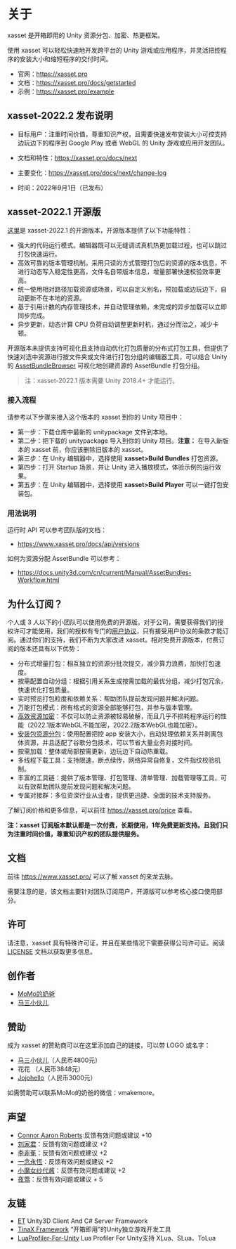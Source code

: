 # 关于

xasset 是开箱即用的 Unity 资源分包、加密、热更框架。

使用 xasset 可以轻松快速地开发跨平台的 Unity 游戏或应用程序，并灵活把控程序的安装大小和缩短程序的交付时间。

- 官网：https://xasset.pro
- 文档：https://xasset.pro/docs/getstarted
- 示例：https://xasset.pro/example

## xasset-2022.2 发布说明

- 目标用户：注重时间价值，尊重知识产权，且需要快速发布安装大小可控支持边玩边下的程序到 Google Play 或者 WebGL 的 Unity 游戏或应用开发团队。

- 文档和特性：https://xasset.pro/docs/next
- 主要变化：https://xasset.pro/docs/next/change-log
- 时间：2022年9月1日（已发布）

## xasset-2022.1 开源版

[这里](https://github.com/xasset/xasset)是 xasset-2022.1 的开源版本，开源版本提供了以下功能特性：

- 强大的代码运行模式。编辑器既可以无缝调试真机热更加载过程，也可以跳过打包快速运行。
- 高效可靠的版本管理机制。采用只读的方式管理打包后的资源的版本信息，不进行动态写入稳定性更高，文件名自带版本信息，增量部署快速校验效率更高。
- 统一使用相对路径加载资源或场景，可以自定义别名，预加载或边玩边下，自动更新不在本地的资源。
- 基于引用计数的内存管理技术，并自动管理依赖，未完成的异步加载可以立即同步完成。
- 异步更新，动态计算 CPU 负荷自动调整更新时机，通过分而治之，减少卡顿。

开源版本未提供支持可视化且支持自动优化打包质量的分布式打包工具，但提供了快速对选中资源进行按文件夹或文件进行打包分组的编辑器工具，可以结合 Unity 的 [AssetBundleBrowser](https://github.com/Unity-Technologies/AssetBundles-Browser) 可视化地创建资源的 AssetBundle 打包分组。

> 注：xasset-2022.1 版本需要 Unity 2018.4+ 才能运行。

### 接入流程

请参考以下步骤来接入这个版本的 xasset 到你的 Unity 项目中：

- 第一步：下载仓库中最新的 unitypackage 文件到本地。
- 第二步：把下载的 unitypackage 导入到你的 Unity 项目。**注意：** 在导入新版本的 xasset 前，你应该删除旧版本的 xasset。
- 第三步：在 Unity 编辑器中，选择使用 **xasset>Build Bundles** 打包资源。
- 第四步：打开 Startup 场景，并让 Unity 进入播放模式，体验示例的运行效果。
- 第五步：在 Unity 编辑器中，选择使用 **xasset>Build Player** 可以一键打包安装包。

### 用法说明

运行时 API 可以参考团队版的文档：

- https://www.xasset.pro/docs/api/versions

如何为资源分配 AssetBundle 可以参考：

- https://docs.unity3d.com/cn/current/Manual/AssetBundles-Workflow.html

## 为什么订阅？

个人或 3 人以下的小团队可以使用免费的开源版。对于公司，需要获得我们的授权许可才能使用，我们的授权有专门的[用户协议](https://www.xasset.pro/license)，只有接受用户协议的条款才能订阅。通过你们的支持，我们不断为大家改进 xasset。相对免费开源版本，付费订阅的版本还具有以下优势：

- 分布式增量打包：相互独立的资源分批次提交，减少算力浪费，加快打包速度。
- 按需配置自动分组：根据引用关系生成按需加载的最优分组，减少打包冗余，快速优化打包质量。
- 实时预览打包粒度和依赖关系：帮助团队提前发现问题并解决问题。
- 万能打包模式：所有格式的资源全部能够打包，并参与版本管理。
- [高效资源加密](https://www.xasset.pro/docs/encryption)：不仅可以防止资源被轻易破解，而且几乎不损耗程序运行的性能（2022.1版本WebGL不能加密，2022.2版本WebGL也能加密）。
- [安装包资源分包](https://www.xasset.pro/docs/splitbuild)：使用配置把控 app 安装大小，自动处理依赖关系并剥离包体资源，并且适配了谷歌分包技术，可以节省大量业务对接时间。
- 按需加载：整体或局部按需更新，边玩边下自动热重载。
- 多线程下载工具：支持限速，断点续传，网络异常自修复，文件指纹校验机制。
- 丰富的工具链：提供了版本管理、打包管理、清单管理、加载管理等工具，可以有效帮助团队提前发现问题和解决问题。
- 专属对接群：多位资深行业从业者，提供更迅捷、全面的技术支持服务。 

了解订阅价格和更多信息，可以前往 https://xasset.pro/price 查看。

**注：xasset 订阅版本默认都是一次付费，长期使用，1年免费更新支持。且我们只为注重时间价值，尊重知识产权的团队提供服务。**

## 文档

前往 https://www.xasset.pro/ 可以了解 xasset 的来龙去脉。

需要注意的是，该文档主要针对团队订阅用户，开源版可以参考核心接口使用部分。

## 许可

请注意，xasset 具有特殊许可证，并且在某些情况下需要获得公司许可证。阅读 [LICENSE](LICENSE.md) 文档以获取更多信息。

## 创作者

- [MoMo的奶爸](https://github.com/mmdnb)
- [马三小伙儿](https://github.com/XINCGer)

## 赞助

成为 xasset 的赞助商可以在这里添加自己的链接，可以带 LOGO 或名字：

- [马三小伙儿](https://github.com/XINCGer)（人民币4800元）
- 花花 （人民币3848元）
- [Jojohello](https://www.zhihu.com/people/jojohello)（人民币3000元）

如需赞助可以联系MoMo的奶爸的微信：vmakemore。

## 声望

- [Connor Aaron Roberts](https://github.com/c0nd3v):反馈有效问题或建议 +10
- [刘家君](https://github.com/suixin567)：反馈有效问题或建议 +2
- [李非莬](https://github.com/wynnforthework)：反馈有效问题或建议 +2
- [一念永恆](https://github.com/putifeng)：反馈有效问题或建议 +2
- [小魔女纱代酱](https://github.com/DumoeDss)：反馈有效问题或建议 +2
- [夜莺](https://github.com/killop)：反馈有效问题或建议 + 5


## 友链

- [ET](https://github.com/egametang/ET) Unity3D Client And C# Server Framework
- [TinaX Framework](https://tinax.corala.space/) “开箱即用”的Unity独立游戏开发工具
- [LuaProfiler-For-Unity](https://github.com/ElPsyCongree/LuaProfiler-For-Unity) Lua Profiler For Unity支持 XLua、SLua、ToLua

